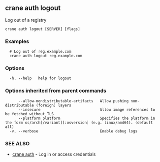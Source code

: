 ## crane auth logout

Log out of a registry

```
crane auth logout [SERVER] [flags]
```

### Examples

```
  # Log out of reg.example.com
  crane auth logout reg.example.com
```

### Options

```
  -h, --help   help for logout
```

### Options inherited from parent commands

```
      --allow-nondistributable-artifacts   Allow pushing non-distributable (foreign) layers
      --insecure                           Allow image references to be fetched without TLS
      --platform platform                  Specifies the platform in the form os/arch[/variant][:osversion] (e.g. linux/amd64). (default all)
  -v, --verbose                            Enable debug logs
```

### SEE ALSO

* [crane auth](crane_auth.md)	 - Log in or access credentials

